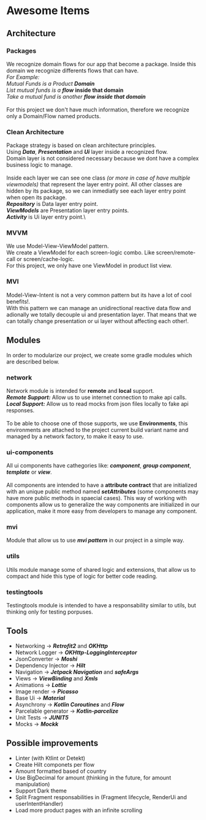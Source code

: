 # Awesome Items

## Architecture
### Packages
We recognize domain flows for our app that become a package. Inside this domain we recognize differents flows that can have.\
*For Example:* \
*Mutual Funds is a Product ***Domain****\
*List mutual funds is a* ***flow*** **inside that domain**\
*Take a mutual fund is another ***flow*** **inside that domain***\
\
For this project we don't have much information, therefore we recognize only a Domain/Flow named products.

### Clean Architecture
Package strategy is based on clean architecture principles.\
Using ***Data***, ***Presentation*** and ***Ui*** layer inside a recognized flow.\
Domain layer is not considered necessary because we dont have a complex business logic to manage.\
\
Inside each layer we can see one class *(or more in case of have multiple viewmodels)* that represent the layer entry point. All other classes are hidden by its package, so we can inmediatly see each layer entry point when open its package.\
***Repository*** is Data layer entry point.\
***ViewModels*** are Presentation layer entry points.\
***Activity*** is Ui layer entry point.\

### MVVM
We use Model-View-ViewModel pattern.\
We create a ViewModel for each screen-logic combo. Like screen/remote-call or screen/cache-logic.\
For this project, we only have one ViewModel in product list view.

### MVI
Model-View-Intent is not a very common pattern but its have a lot of cool benefits!.\
With this pattern we can manage an unidirectional reactive data flow and adionally we totally decouple ui and presentation layer. That means that we can totally change presentation or ui layer without affecting each other!.

## Modules
In order to modularize our project, we create some gradle modules which are described below.

### network
Network module is intended for **remote** and **local** support.\
***Remote Support:*** Allow us to use internet connection to make api calls.\
***Local Support:*** Allow us to read mocks from json files locally to fake api responses.\
\
To be able to choose one of those supports, we use **Environments**, this environments are attached to the project current build variant name and managed by a network factory, to make it easy to use.

### ui-components
All ui components have cathegories like: ***component***, ***group component***, ***template*** or ***view***.\
\
All components are intended to have a **attribute contract** that are initialized with an unique public method named ***setAttributes*** (some components may have more public methods in spaecial cases). This way of working with components allow us to generalize the way components are initialized in our application, make it more easy from developers to manage any component.


### mvi
Module that allow us to use ***mvi pattern*** in our project in a simple way.

### utils
Utils module manage some of shared logic and extensions, that allow us to compact and hide this type of logic for better code reading.

### testingtools
Testingtools module is intended to have a responsability similar to utils, but thinking only for testing porpuses.

## Tools
- Networking -> ***Retrofit2*** and ***OKHttp***
- Network Logger -> ***OKHttp-LoggingInterceptor***
- JsonConverter -> ***Moshi***
- Dependency Injector -> ***Hilt***
- Navigation -> ***Jetpack Navigation*** and ***safeArgs***
- Views -> ***ViewBinding*** and ***Xmls***
- Animations -> ***Lottie***
- Image render -> ***Picasso***
- Base Ui -> ***Material***
- Asynchrony -> ***Kotlin Coroutines*** and ***Flow***
- Parcelable generator -> ***Kotlin-parcelize***
- Unit Tests -> ***JUNIT5***
- Mocks -> ***Mockk***

## Possible improvements
- Linter (with Ktlint or Detekt)
- Create Hilt componets per flow
- Amount formatted based of country
- Use BigDecimal for amount (thinking in the future, for amount manipulation)
- Support Dark theme
- Split Fragment responsabilities in (Fragment lifecycle, RenderUi and userIntentHandler)
- Load more product pages with an infinite scrolling
